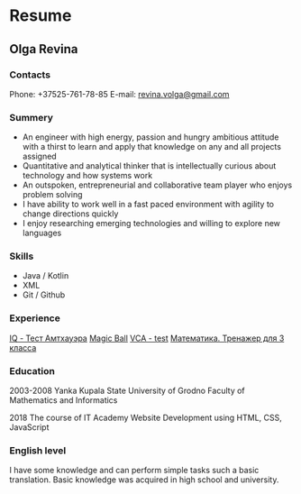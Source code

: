 # Resume
## Olga Revina

### Contacts
Phone: +37525-761-78-85
E-mail: revina.volga@gmail.com

### Summery
 - An engineer with high energy, passion and hungry ambitious attitude with a thirst to learn and apply that knowledge on any and all projects assigned
 - Quantitative and analytical thinker that is intellectually curious about technology and how systems work
 - An outspoken, entrepreneurial and collaborative team player who enjoys problem solving
 - I have ability to work well in a fast paced environment with agility to change directions quickly
 - I enjoy researching emerging technologies and willing to explore new languages
 
### Skills
 - Java / Kotlin
 - XML
 - Git / Github
 
### Experience

[IQ - Тест Амтхауэра](https://play.google.com/store/apps/details?id=com.dev.amthaueriqtest)
[Magic Ball](https://play.google.com/store/apps/details?id=com.dev.magicball)
[VCA - test](https://play.google.com/store/apps/details?id=com.dev.vca)
[Математика. Тренажер для 3 класса](https://play.google.com/store/apps/details?id=dev.study.Maths)


 
### Education
2003-2008
Yanka Kupala State University of Grodno Faculty of Mathematics and Informatics

2018
The course of IT Academy Website Development using HTML, CSS, JavaScript

### English level
 I have some knowledge and can perform simple tasks such a basic translation. Basic knowledge was acquired in high school and university.